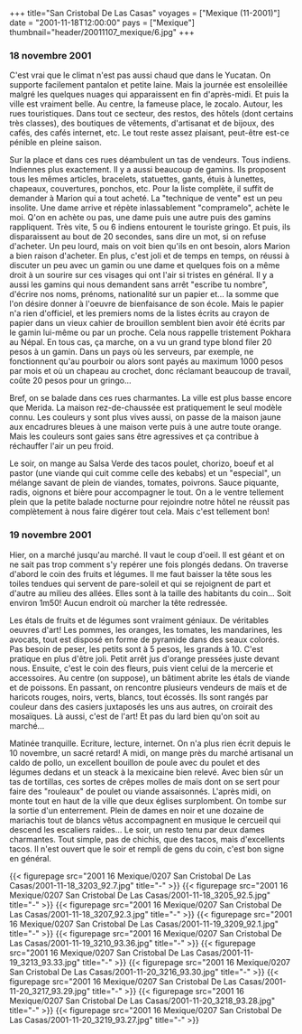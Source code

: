 +++
title="San Cristobal De Las Casas"
voyages = ["Mexique (11-2001)"]
date = "2001-11-18T12:00:00"
pays = ["Mexique"]
thumbnail="header/20011107_mexique/6.jpg"
+++
### 18 novembre 2001

C'est vrai que le climat n'est pas aussi chaud que dans le Yucatan. On supporte 
facilement pantalon et petite laine. Mais la journée est ensoleillée malgré 
les quelques nuages qui apparaissent en fin d'après-midi. Et puis la ville est 
vraiment belle. Au centre, la fameuse place, le zocalo. Autour, les rues touristiques. 
Dans tout ce secteur, des restos, des hôtels (dont certains très classes), des 
boutiques de vêtements, d'artisanat et de bijoux, des cafés, des cafés internet, 
etc. Le tout reste assez plaisant, peut-être est-ce pénible en pleine saison. 


Sur la place et dans ces rues déambulent un tas de vendeurs. Tous indiens. 
Indiennes plus exactement. Il y a aussi beaucoup de gamins. Ils proposent tous 
les mêmes articles, bracelets, statuettes, gants, étuis à lunettes, chapeaux, 
couvertures, ponchos, etc. Pour la liste complète, il suffit de demander à Marion 
qui a tout acheté. La "technique de vente" est un peu insolite. Une dame arrive 
et répète inlassablement "compramelo", achète le moi. Q'on en achète ou pas, 
une dame puis une autre puis des gamins rappliquent. Très vite, 5 ou 6 indiens 
entourent le touriste gringo. Et puis, ils disparaissent au bout de 20 secondes, 
sans dire un mot, si on refuse d'acheter. Un peu lourd, mais on voit bien qu'ils 
en ont besoin, alors Marion a bien raison d'acheter. En plus, c'est joli et 
de temps en temps, on réussi à discuter un peu avec un gamin ou une dame et 
quelques fois on a même droit à un sourire sur ces visages qui ont l'air si 
tristes en général. Il y a aussi les gamins qui nous demandent sans arrêt "escribe 
tu nombre", d'écrire nos noms, prénoms, nationalité sur un papier et... la somme 
que l'on désire donner à l'oeuvre de bienfaisance de son école. Mais le papier 
n'a rien d'officiel, et les premiers noms de la listes écrits au crayon de papier 
dans un vieux cahier de brouillon semblent bien avoir été écrits par le gamin 
lui-même ou par un proche. Cela nous rappelle tristement Pokhara au Népal. En 
tous cas, ça marche, on a vu un grand type blond filer 20 pesos à un gamin. 
Dans un pays où les serveurs, par exemple, ne fonctionnent qu'au pourboir ou 
alors sont payés au maximum 1000 pesos par mois et où un chapeau au crochet, 
donc réclamant beaucoup de travail, coûte 20 pesos pour un gringo... 

Bref, on se balade dans ces rues charmantes. La ville est plus basse encore 
que Merida. La maison rez-de-chaussée est pratiquement le seul modèle connu. 
Les couleurs y sont plus vives aussi, on passe de la maison jaune aux encadrures 
bleues à une maison verte puis à une autre toute orange. Mais les couleurs sont 
gaies sans être agressives et ça contribue à réchauffer l'air un peu froid.

Le soir, on mange au Salsa Verde des tacos poulet, chorizo, boeuf et al pastor 
(une viande qui cuit comme celle des kebabs) et un "especial", un mélange savant 
de plein de viandes, tomates, poivrons. Sauce piquante, radis, oignons et bière 
pour accompagner le tout. On a le ventre tellement plein que la petite balade 
nocturne pour rejoindre notre hôtel ne réussit pas complètement à nous faire 
digérer tout cela. Mais c'est tellement bon! 

### 19 novembre 2001

Hier, on a marché jusqu'au marché. Il vaut le coup d'oeil. Il est géant et 
on ne sait pas trop comment s'y repérer une fois plongés dedans. On traverse 
d'abord le coin des fruits et légumes. Il me faut baisser la tête sous les toiles 
tendues qui servent de pare-soleil et qui se rejoignent de part et d'autre au 
milieu des allées. Elles sont à la taille des habitants du coin... Soit environ 
1m50! Aucun endroit où marcher la tête redressée. 

Les étals de fruits et de légumes sont vraiment géniaux. De véritables oeuvres 
d'art! Les pommes, les oranges, les tomates, les mandarines, les avocats, tout 
est disposé en forme de pyramide dans des seaux colorés. Pas besoin de peser, 
les petits sont à 5 pesos, les grands à 10. C'est pratique en plus d'être joli. 
Petit arrêt jus d'orange pressées juste devant nous. Ensuite, c'est le coin 
des fleurs, puis vient celui de la mercerie et accessoires. Au centre (on suppose), 
un bâtiment abrite les étals de viande et de poissons. En passant, on rencontre 
plusieurs vendeurs de maïs et de haricots rouges, noirs, verts, blancs, tout 
écossés. Ils sont rangés par couleur dans des casiers juxtaposés les uns aus 
autres, on croirait des mosaïques. Là aussi, c'est de l'art! Et pas du lard 
bien qu'on soit au marché...

Matinée tranquille. Ecriture, lecture, internet. On n'a plus rien écrit depuis 
le 10 novembre, un sacré retard! A midi, on mange près du marché artisanal un 
caldo de pollo, un excellent bouillon de poule avec du poulet et des légumes 
dedans et un steack à la mexicaine bien relevé. Avec bien sûr un tas de tortillas, 
ces sortes de crêpes molles de maïs dont on se sert pour faire des "rouleaux" 
de poulet ou viande assaisonnés. L'après midi, on monte tout en haut de la ville 
que deux églises surplombent. On tombe sur la sortie d'un enterrement. Plein 
de dames en noir et une dozaine de mariachis tout de blancs vêtus accompagnent 
en musique le cercueil qui descend les escaliers raides... Le soir, un resto 
tenu par deux dames charmantes. Tout simple, pas de chichis, que des tacos, 
mais d'excellents tacos. Il n'est ouvert que le soir et rempli de gens du coin, 
c'est bon signe en général.


<div id="TOTO">{{< figurepage src="2001 16 Mexique/0207 San Cristobal De Las Casas/2001-11-18_3203_92.7.jpg" title="-"  >}}
{{< figurepage src="2001 16 Mexique/0207 San Cristobal De Las Casas/2001-11-18_3205_92.5.jpg" title="-"  >}}
{{< figurepage src="2001 16 Mexique/0207 San Cristobal De Las Casas/2001-11-18_3207_92.3.jpg" title="-"  >}}
{{< figurepage src="2001 16 Mexique/0207 San Cristobal De Las Casas/2001-11-19_3209_92.1.jpg" title="-"  >}}
{{< figurepage src="2001 16 Mexique/0207 San Cristobal De Las Casas/2001-11-19_3210_93.36.jpg" title="-"  >}}
{{< figurepage src="2001 16 Mexique/0207 San Cristobal De Las Casas/2001-11-19_3213_93.33.jpg" title="-"  >}}
{{< figurepage src="2001 16 Mexique/0207 San Cristobal De Las Casas/2001-11-20_3216_93.30.jpg" title="-"  >}}
{{< figurepage src="2001 16 Mexique/0207 San Cristobal De Las Casas/2001-11-20_3217_93.29.jpg" title="-"  >}}
{{< figurepage src="2001 16 Mexique/0207 San Cristobal De Las Casas/2001-11-20_3218_93.28.jpg" title="-"  >}}
{{< figurepage src="2001 16 Mexique/0207 San Cristobal De Las Casas/2001-11-20_3219_93.27.jpg" title="-"  >}}
</DIV>

